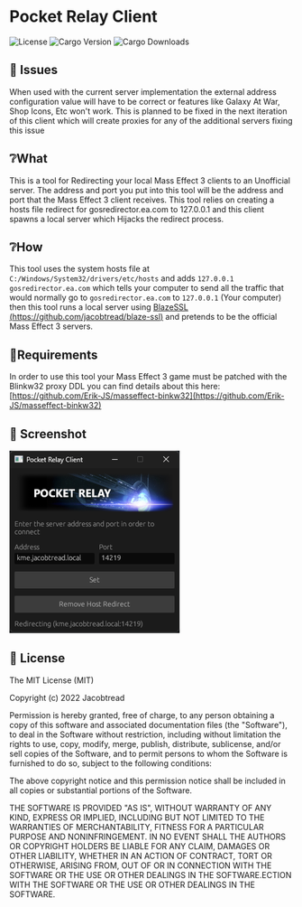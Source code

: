 # Pocket Relay Client

![License](https://img.shields.io/github/license/PocketRelay/Client?style=for-the-badge)
![Cargo Version](https://img.shields.io/crates/v/pocket-relay-client?style=for-the-badge)
![Cargo Downloads](https://img.shields.io/crates/d/pocket-relay-client?style=for-the-badge)

## 📌 Issues

When used with the current server implementation the external address configuration value
will have to be correct or features like Galaxy At War, Shop Icons, Etc won't work. This is
planned to be fixed in the next iteration of this client which will create proxies for any
of the additional servers fixing this issue


## ❔What

This is a tool for Redirecting your local Mass Effect 3 clients to an Unofficial server. The
address and port you put into this tool will be the address and port that the Mass Effect 3
client receives. This tool relies on creating a hosts file redirect for gosredirector.ea.com
to 127.0.0.1 and this client spawns a local server which Hijacks the redirect process.

## ❔How

This tool uses the system hosts file at `C:/Windows/System32/drivers/etc/hosts` and adds
`127.0.0.1 gosredirector.ea.com` which tells your computer to send all the traffic that
would normally go to `gosredirector.ea.com` to `127.0.0.1` (Your computer) then this tool
runs a local server using [BlazeSSL (https://github.com/jacobtread/blaze-ssl)](https://github.com/jacobtread/blaze-ssl)
and pretends to be the official Mass Effect 3 servers.

## 🔌Requirements

In order to use this tool your Mass Effect 3 game must be patched with the Blinkw32 proxy DDL
you can find details about this
here: [https://github.com/Erik-JS/masseffect-binkw32](https://github.com/Erik-JS/masseffect-binkw32)

## 📸 Screenshot

![Screenshot](assets/screenshot.png)

## 🧾 License

The MIT License (MIT)

Copyright (c) 2022 Jacobtread

Permission is hereby granted, free of charge, to any person obtaining a copy
of this software and associated documentation files (the "Software"), to deal
in the Software without restriction, including without limitation the rights
to use, copy, modify, merge, publish, distribute, sublicense, and/or sell
copies of the Software, and to permit persons to whom the Software is
furnished to do so, subject to the following conditions:

The above copyright notice and this permission notice shall be included in all
copies or substantial portions of the Software.

THE SOFTWARE IS PROVIDED "AS IS", WITHOUT WARRANTY OF ANY KIND, EXPRESS OR
IMPLIED, INCLUDING BUT NOT LIMITED TO THE WARRANTIES OF MERCHANTABILITY,
FITNESS FOR A PARTICULAR PURPOSE AND NONINFRINGEMENT. IN NO EVENT SHALL THE
AUTHORS OR COPYRIGHT HOLDERS BE LIABLE FOR ANY CLAIM, DAMAGES OR OTHER
LIABILITY, WHETHER IN AN ACTION OF CONTRACT, TORT OR OTHERWISE, ARISING FROM,
OUT OF OR IN CONNECTION WITH THE SOFTWARE OR THE USE OR OTHER DEALINGS IN THE
SOFTWARE.ECTION WITH THE SOFTWARE OR THE USE OR OTHER DEALINGS IN THE SOFTWARE.